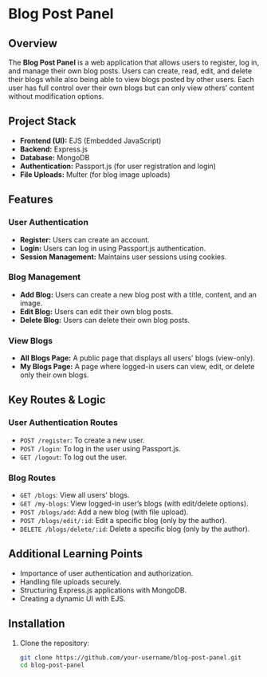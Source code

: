 # Blog Post Panel

## Overview

The **Blog Post Panel** is a web application that allows users to register, log in, and manage their own blog posts. Users can create, read, edit, and delete their blogs while also being able to view blogs posted by other users. Each user has full control over their own blogs but can only view others’ content without modification options.

## Project Stack

- **Frontend (UI):** EJS (Embedded JavaScript)
- **Backend:** Express.js
- **Database:** MongoDB
- **Authentication:** Passport.js (for user registration and login)
- **File Uploads:** Multer (for blog image uploads)

## Features

### User Authentication
- **Register:** Users can create an account.
- **Login:** Users can log in using Passport.js authentication.
- **Session Management:** Maintains user sessions using cookies.

### Blog Management
- **Add Blog:** Users can create a new blog post with a title, content, and an image.
- **Edit Blog:** Users can edit their own blog posts.
- **Delete Blog:** Users can delete their own blog posts.

### View Blogs
- **All Blogs Page:** A public page that displays all users' blogs (view-only).
- **My Blogs Page:** A page where logged-in users can view, edit, or delete only their own blogs.

## Key Routes & Logic

### User Authentication Routes
- `POST /register`: To create a new user.
- `POST /login`: To log in the user using Passport.js.
- `GET /logout`: To log out the user.

### Blog Routes
- `GET /blogs`: View all users' blogs.
- `GET /my-blogs`: View logged-in user’s blogs (with edit/delete options).
- `POST /blogs/add`: Add a new blog (with file upload).
- `POST /blogs/edit/:id`: Edit a specific blog (only by the author).
- `DELETE /blogs/delete/:id`: Delete a specific blog (only by the author).

## Additional Learning Points
- Importance of user authentication and authorization.
- Handling file uploads securely.
- Structuring Express.js applications with MongoDB.
- Creating a dynamic UI with EJS.

## Installation

1. Clone the repository:
   ```bash
   git clone https://github.com/your-username/blog-post-panel.git
   cd blog-post-panel
